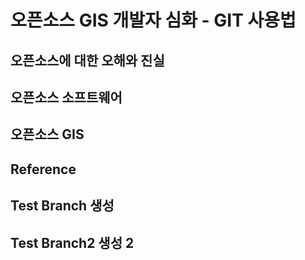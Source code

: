 # 오픈소스 GIS 개발자 심화 - GIT 사용법

## 오픈소스에 대한 오해와 진실

## 오픈소스 소프트웨어

## 오픈소스 GIS

## Reference

## Test Branch 생성

## Test Branch2 생성 2
